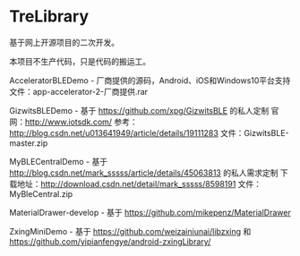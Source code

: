 # TreLibrary

基于网上开源项目的二次开发。

本项目不生产代码，只是代码的搬运工。

AcceleratorBLEDemo - 厂商提供的源码，Android、iOS和Windows10平台支持 文件：app-accelerator-2-厂商提供.rar

GizwitsBLEDemo - 基于 https://github.com/xpg/GizwitsBLE 的私人定制 官网：http://www.iotsdk.com/ 参考：http://blog.csdn.net/u013641949/article/details/19111283 文件：GizwitsBLE-master.zip

MyBLECentralDemo - 基于 http://blog.csdn.net/mark_sssss/article/details/45063813 的私人需求定制 下载地址：http://download.csdn.net/detail/mark_sssss/8598191 文件：MyBleCentral.zip

MaterialDrawer-develop - 基于 https://github.com/mikepenz/MaterialDrawer

ZxingMiniDemo - 基于 https://github.com/weizainiunai/libzxing 和 https://github.com/yipianfengye/android-zxingLibrary/